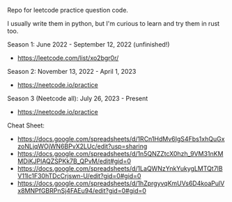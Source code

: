 Repo for leetcode practice question code.

I usually write them in python, but I'm curious to learn and try them in rust too.

Season 1: June 2022 - September 12, 2022 (unfinished!)
- https://leetcode.com/list/xo2bgr0r/

Season 2: November 13, 2022 - April 1, 2023
- https://neetcode.io/practice

Season 3 (Neetcode all): July 26, 2023 - Present
- https://neetcode.io/practice

Cheat Sheet:
- https://docs.google.com/spreadsheets/d/1RCn1HdMv6IgS4Fbs1xhQuGxzoNLjqWOjWN6BPvX2LUc/edit?usp=sharing
- https://docs.google.com/spreadsheets/d/1n5QNZZtcX0hzh_9VM31nKMMDiKJPlAQZSPKk7B_QPvM/edit#gid=0
- https://docs.google.com/spreadsheets/d/1LaQWNzYnkYukygLMTQt7lBV11lc1F30hTDcCrjswn-U/edit?gid=0#gid=0
- https://docs.google.com/spreadsheets/d/1hZprgyvqKmUVs6D4koaPulVx8MNPfGBRPnSj4FAEu94/edit?gid=0#gid=0
